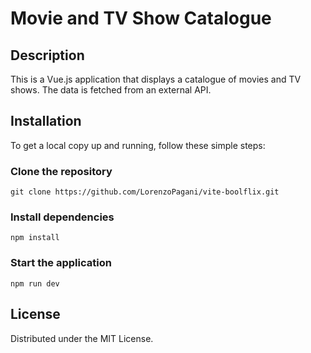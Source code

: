<!-- write readme -->
# Movie and TV Show Catalogue

## Description

This is a Vue.js application that displays a catalogue of movies and TV shows. The data is fetched from an external API.

## Installation

To get a local copy up and running, follow these simple steps:


### Clone the repository
    git clone https://github.com/LorenzoPagani/vite-boolflix.git

### Install dependencies
    npm install

### Start the application
    npm run dev


## License

Distributed under the MIT License.